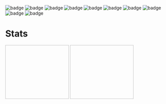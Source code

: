 

![badge](https://img.shields.io/badge/Nextjs-ffffff.svg?style=for-the-badge&logo=Next.js&logoColor=000000&labelColor=ffffff)
![badge](https://img.shields.io/badge/supabase-ffffff.svg?style=for-the-badge&logo=Supabase&logoColor=7cd08a&labelColor=ffffff)
![badge](https://img.shields.io/badge/tailwind-ffffff.svg?style=for-the-badge&logo=Tailwind-CSS&logoColor=5ebfe8&labelColor=ffffff)
![badge](https://img.shields.io/badge/nodejs-ffffff.svg?style=for-the-badge&logo=Node.js&logoColor=7cec32&labelColor=ffffff)
![badge](https://img.shields.io/badge/flutter-ffffff.svg?style=for-the-badge&logo=Flutter&logoColor=4bc9e2&labelColor=ffffff)
![badge](https://img.shields.io/badge/linux-ffffff.svg?style=for-the-badge&logo=Linux&logoColor=000000&labelColor=ffffff)
![badge](https://img.shields.io/badge/javascript-ffffff.svg?style=for-the-badge&logo=JavaScript&logoColor=fff705&labelColor=ffffff)
![badge](https://img.shields.io/badge/html-ffffff.svg?style=for-the-badge&logo=HTML5&logoColor=ff8800&labelColor=ffffff)
![badge](https://img.shields.io/badge/CSS-ffffff.svg?style=for-the-badge&logo=CSS3&logoColor=00bfff&labelColor=ffffff)
![badge](https://img.shields.io/badge/Arduino-ffffff.svg?style=for-the-badge&logo=Arduino&logoColor=00ffcc&labelColor=ffffff)




# Stats

<div>
  <img height="170px" width="200px src="https://github-readme-stats.vercel.app/api?username=danieldavemena&show_icons=true&theme=dracula"/>
  <img height="170px" width="200px src="https://github-readme-stats.vercel.app/api/top-langs/?username=danieldavemena&layout=pie&theme=dracula"/>
</div>
